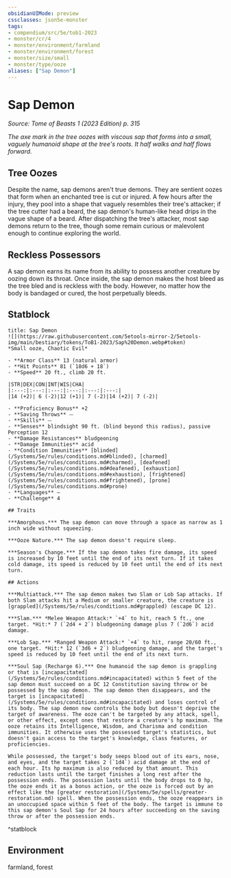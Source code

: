 ```yaml
---
obsidianUIMode: preview
cssclasses: json5e-monster
tags:
- compendium/src/5e/tob1-2023
- monster/cr/4
- monster/environment/farmland
- monster/environment/forest
- monster/size/small
- monster/type/ooze
aliases: ["Sap Demon"]
---
```

# Sap Demon
*Source: Tome of Beasts 1 (2023 Edition) p. 315*  

*The axe mark in the tree oozes with viscous sap that forms into a small, vaguely humanoid shape at the tree's roots. It half walks and half flows forward.*

## Tree Oozes

Despite the name, sap demons aren't true demons. They are sentient oozes that form when an enchanted tree is cut or injured. A few hours after the injury, they pool into a shape that vaguely resembles their tree's attacker; if the tree cutter had a beard, the sap demon's human-like head drips in the vague shape of a beard. After dispatching the tree's attacker, most sap demons return to the tree, though some remain curious or malevolent enough to continue exploring the world.

## Reckless Possessors

A sap demon earns its name from its ability to possess another creature by oozing down its throat. Once inside, the sap demon makes the host bleed as the tree bled and is reckless with the body. However, no matter how the body is bandaged or cured, the host perpetually bleeds.

## Statblock

```ad-statblock
title: Sap Demon
![](https://raw.githubusercontent.com/5etools-mirror-2/5etools-img/main/bestiary/tokens/ToB1-2023/Sap%20Demon.webp#token)
*Small ooze, Chaotic Evil*

- **Armor Class** 13 (natural armor)
- **Hit Points** 81 (`18d6 + 18`)
- **Speed** 20 ft., climb 20 ft.

|STR|DEX|CON|INT|WIS|CHA|
|:---:|:---:|:---:|:---:|:---:|:---:|
|14 (+2)| 6 (-2)|12 (+1)| 7 (-2)|14 (+2)| 7 (-2)|

- **Proficiency Bonus** +2
- **Saving Throws** ⏤
- **Skills** ⏤
- **Senses** blindsight 90 ft. (blind beyond this radius), passive Perception 12
- **Damage Resistances** bludgeoning
- **Damage Immunities** acid
- **Condition Immunities** [blinded](/Systems/5e/rules/conditions.md#blinded), [charmed](/Systems/5e/rules/conditions.md#charmed), [deafened](/Systems/5e/rules/conditions.md#deafened), [exhaustion](/Systems/5e/rules/conditions.md#exhaustion), [frightened](/Systems/5e/rules/conditions.md#frightened), [prone](/Systems/5e/rules/conditions.md#prone)
- **Languages** —
- **Challenge** 4

## Traits

***Amorphous.*** The sap demon can move through a space as narrow as 1 inch wide without squeezing.

***Ooze Nature.*** The sap demon doesn't require sleep.

***Season's Change.*** If the sap demon takes fire damage, its speed is increased by 10 feet until the end of its next turn. If it takes cold damage, its speed is reduced by 10 feet until the end of its next turn.

## Actions

***Multiattack.*** The sap demon makes two Slam or Lob Sap attacks. If both Slam attacks hit a Medium or smaller creature, the creature is [grappled](/Systems/5e/rules/conditions.md#grappled) (escape DC 12).

***Slam.*** *Melee Weapon Attack:* `+4` to hit, reach 5 ft., one target. *Hit:* 7 (`2d4 + 2`) bludgeoning damage plus 7 (`2d6`) acid damage.

***Lob Sap.*** *Ranged Weapon Attack:* `+4` to hit, range 20/60 ft., one target. *Hit:* 12 (`3d6 + 2`) bludgeoning damage, and the target's speed is reduced by 10 feet until the end of its next turn.

***Soul Sap (Recharge 6).*** One humanoid the sap demon is grappling or that is [incapacitated](/Systems/5e/rules/conditions.md#incapacitated) within 5 feet of the sap demon must succeed on a DC 12 Constitution saving throw or be possessed by the sap demon. The sap demon then disappears, and the target is [incapacitated](/Systems/5e/rules/conditions.md#incapacitated) and loses control of its body. The sap demon now controls the body but doesn't deprive the target of awareness. The ooze can't be targeted by any attack, spell, or other effect, except ones that restore a creature's hp maximum. The ooze retains its Intelligence, Wisdom, and Charisma and condition immunities. It otherwise uses the possessed target's statistics, but doesn't gain access to the target's knowledge, class features, or proficiencies.

While possessed, the target's body seeps blood out of its ears, nose, and eyes, and the target takes 2 (`1d4`) acid damage at the end of each hour. Its hp maximum is also reduced by that amount. This reduction lasts until the target finishes a long rest after the possession ends. The possession lasts until the body drops to 0 hp, the ooze ends it as a bonus action, or the ooze is forced out by an effect like the [greater restoration](/Systems/5e/spells/greater-restoration.md) spell. When the possession ends, the ooze reappears in an unoccupied space within 5 feet of the body. The target is immune to this sap demon's Soul Sap for 24 hours after succeeding on the saving throw or after the possession ends.
```
^statblock

## Environment

farmland, forest